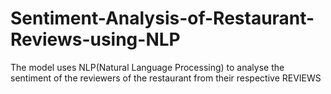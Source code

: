 # Sentiment-Analysis-of-Restaurant-Reviews-using-NLP
The model uses NLP(Natural Language Processing) to analyse the sentiment of the reviewers of the restaurant from their respective REVIEWS

